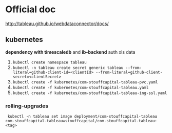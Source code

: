 # Official doc
http://tableau.github.io/webdataconnector/docs/

## kubernetes

**dependency with timescaledb** and **ib-backend** auth xls data
1. `kubectl create namespace tableau`
1. `kubectl -n tableau create secret generic tableau --from-literal=github-client-id=<clientId> --from-literal=github-client-secret=<clientSecret>`
1. `kubectl create -f kubernetes/com-stouffcapital-tableau-pvc.yaml`
1. `kubectl create -f kubernetes/com-stouffcapital-tableau.yaml`
1. `kubectl create -f kubernetes/com-stouffcapital-tableau-ing-ssl.yaml`


### rolling-upgrades
` kubectl -n tableau set image deployment/com-stouffcapital-tableau com-stouffcapital-tableau=stouffcapital/com-stouffcapital-tableau:<tag>`
